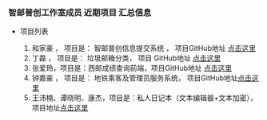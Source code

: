### 智邮普创工作室成员 近期项目 汇总信息


- 项目列表 
 
  1. 和家豪 ， 项目是： 智邮普创信息提交系统 ， 项目GitHub地址 [点击这里](https://github.com/ZypcGroup/zypc_submit_info)
  2. 丁磊   ， 项目是： 垃圾邮箱分类，		项目 GitHub地址 [点击这里](https://github.com/MosBest/spam)
  3. 张爱玲，项目是：西邮成绩查询前端，项目GitHub地址 [点击这里](https://github.com/zhangailing/-.git)
  4. 钟嘉豪 ， 项目是： 地铁乘客及管理员服务系统， 项目GitHub地址[点击这里](https://github.com/ZJH9Rondo/learngit.git)
  5. 王沛楠、谭晓明、康杰，项目是：私人日记本（文本编辑器+文本加密），项目地址[点击这里](https://github.com/wildpener/learngit)
